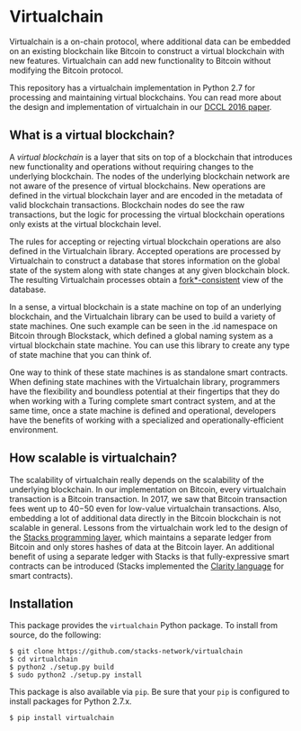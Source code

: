 # Virtualchain

Virtualchain is a on-chain protocol, where additional data can be embedded on an existing blockchain like Bitcoin to construct a virtual blockchain with new features. Virtualchain can add new functionality to Bitcoin without modifying the Bitcoin protocol.

This repository has a virtualchain implementation in Python 2.7 for processing and maintaining virtual blockchains. You can read more about the design and implementation of virtualchain in our [DCCL 2016 paper](https://www.zurich.ibm.com/dccl/papers/nelson_dccl.pdf).

## What is a virtual blockchain?

A *virtual blockchain* is a layer that sits on top of a blockchain that introduces new functionality and operations without requiring changes to the underlying blockchain. The nodes of the underlying blockchain network are not aware of the presence of virtual blockchains. New operations are defined in the virtual blockchain layer and are encoded in the metadata of valid blockchain transactions. Blockchain nodes do see the raw transactions, but the logic for processing the virtual blockchain operations only exists at the virtual blockchain level.

The rules for accepting or rejecting virtual blockchain operations are also defined in the Virtualchain library. Accepted operations are processed by Virtualchain to construct a database that stores information on the global state of the system along with state changes at any given blockchain block.  The resulting Virtualchain processes obtain a [fork\*-consistent](http://www.scs.stanford.edu/~jinyuan/bft2f.pdf) view of the database.

In a sense, a virtual blockchain is a state machine on top of an underlying blockchain, and the Virtualchain library can be used to build a variety of state machines. One such example can be seen in the .id namespace on Bitcoin through Blockstack, which defined a global naming system as a virtual blockchain state machine.  You can use this library to create any type of state machine that you can think of.

One way to think of these state machines is as standalone smart contracts. When defining state machines with the Virtualchain library, programmers have the flexibility and boundless potential at their fingertips that they do when working with a Turing complete smart contract system, and at the same time, once a state machine is defined and operational, developers have the benefits of working with a specialized and operationally-efficient environment.

## How scalable is virtualchain?

The scalability of virtualchain really depends on the scalability of the underlying blockchain. In our implementation on Bitcoin, every virtualchain transaction is a Bitcoin transaction. In 2017, we saw that Bitcoin transaction fees went up to $40-$50 even for low-value virtualchain transactions. Also, embedding a lot of additional data directly in the Bitcoin blockchain is not scalable in general. Lessons from the virtualchain work led to the design of the [Stacks programming layer](https://github.com/stacks-network/stacks), which maintains a separate ledger from Bitcoin and only stores hashes of data at the Bitcoin layer. An additional benefit of using a separate ledger with Stacks is that fully-expressive smart contracts can be introduced (Stacks implemented the [Clarity language](https://clarity-lang.org/) for smart contracts).

## Installation

This package provides the `virtualchain` Python package.  To install from
source, do the following:

```
$ git clone https://github.com/stacks-network/virtualchain
$ cd virtualchain
$ python2 ./setup.py build
$ sudo python2 ./setup.py install
```

This package is also available via `pip`.  Be sure that your `pip` is configured
to install packages for Python 2.7.x.

```
$ pip install virtualchain
```
